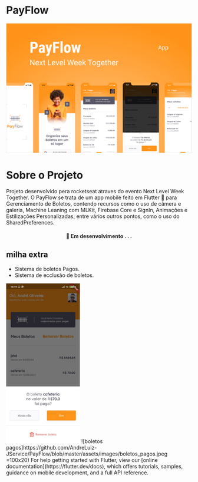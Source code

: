 # PayFlow

![capa do projeto](https://github.com/AndreLuiz-JService/PayFlow/blob/master/PayFlow%20Capa.PNG)  

# Sobre o Projeto

Projeto desenvolvido pera rocketseat atraves do evento Next Level Week Together.
O PayFlow se trata de um app mobile feito em Flutter 💙 para Gerenciamento de Boletos, contendo recursos como o uso de câmera e galeria, Machine Leaning com MLKit, Firebase Core e SignIn, Animações e Estilizações Personalizadas, entre vários outros pontos, como o uso do SharedPreferences. 

<h4 align="center"> 
	🚧  Em desenvolvimento . . .
</h4>


## milha extra

- Sistema de boletos Pagos.
- Sistema de ecclusão de boletos.


<img src="https://github.com/AndreLuiz-JService/PayFlow/blob/master/assets/images/ShowModalBottomSheet.jpeg" alt="ShowModalBottomSheet" width="200"/>
![boletos pagos]https://github.com/AndreLuiz-JService/PayFlow/blob/master/assets/images/boletos_pagos.jpeg =100x20) 
For help getting started with Flutter, view our
[online documentation](https://flutter.dev/docs), which offers tutorials,
samples, guidance on mobile development, and a full API reference.

